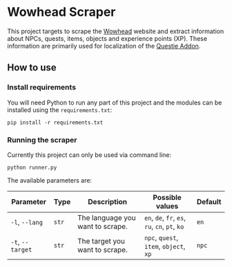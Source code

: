 # Wowhead Scraper

This project targets to scrape the [Wowhead](https://classic.wowhead.com) website and extract information about NPCs, quests, items, objects and experience points (XP). These information are primarily used for localization of the [Questie Addon](https://github.com/AeroScripts/QuestieDev/).

## How to use

### Install requirements

You will need Python to run any part of this project and the modules can be installed using the `requirements.txt`:

`pip install -r requirements.txt`

### Running the scraper

Currently this project can only be used via command line:

`python runner.py`

The available parameters are:

| Parameter        | Type  | Description                      | Possible values                                | Default |
|------------------|-------|----------------------------------|------------------------------------------------|---------|
| `-l`, `--lang`   | `str` | The language you want to scrape. | `en`, `de`, `fr`, `es`, `ru`, `cn`, `pt`, `ko` | `en`    |
| `-t`, `--target` | `str` | The target you want to scrape.   | `npc`, `quest`, `item`, `object`, `xp`         | `npc`   |
